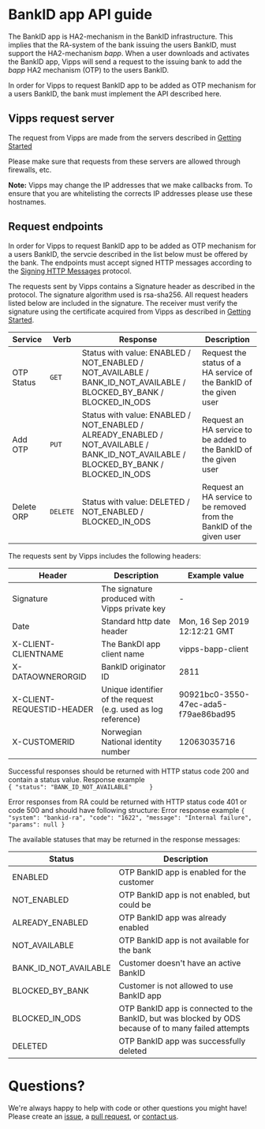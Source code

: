 # BankID app API guide

The BankID app is HA2-mechanism in the BankID infrastructure. This implies that the RA-system of the bank issuing the users 
BankID, must support the HA2-mechanism _bapp_. When a user downloads and activates the BankID app, Vipps will send 
a request to the issuing bank to add the _bapp_ HA2 mechanism (OTP) to the users BankID. 

In order for Vipps to request BankID app to be added as OTP mechanism for a users BankID, the bank must implement the API described here. 

## Vipps request server

The request from Vipps are made from the servers described in [Getting Started](https://github.com/vippsas/bankid-app-api/blob/master/bankid-app-getting-started.md)

Please make sure that requests from these servers are allowed through firewalls, etc.

**Note:** Vipps may change the IP addresses that we make callbacks from. To ensure that you are whitelisting the corrects IP addresses please use these hostnames.  

## Request endpoints
In order for Vipps to request BankID app to be added as OTP mechanism for a users BankID, the servcie described in the list below must be offered by the bank. 
The endpoints must accept signed HTTP messages according to the [Signing HTTP Messages](https://tools.ietf.org/html/draft-cavage-http-signatures-12) protocol.

The requests sent by Vipps contains a Signature header as described in the protocol. The signature algorithm used is rsa-sha256. 
All request headers listed below are included in the signature. The receiver must verify the signature using the certificate acquired 
from Vipps as described in [Getting Started](https://github.com/vippsas/bankid-app-api/blob/master/bankid-app-getting-started.md). 

| Service | Verb | Response | Description |
| ----------- | ----------- | ----------- | ----------- |
| OTP Status | `GET` | Status with value: ENABLED / NOT_ENABLED / NOT_AVAILABLE / BANK_ID_NOT_AVAILABLE / BLOCKED_BY_BANK / BLOCKED_IN_ODS |  Request the status of a HA service of the BankID of the given user |
| Add OTP | `PUT` | Status with value: ENABLED / NOT_ENABLED / ALREADY_ENABLED / NOT_AVAILABLE / BANK_ID_NOT_AVAILABLE / BLOCKED_BY_BANK / BLOCKED_IN_ODS | Request an HA service to be added to the BankID of the given user |
| Delete ORP | `DELETE` | Status with value: DELETED / NOT_ENABLED / BLOCKED_IN_ODS | Request an HA service to be removed from the BankID of the given user |

The requests sent by Vipps includes the following headers:

| Header | Description | Example value |
| ----------- | ----------- | ----------- |
| Signature | The signature produced with Vipps private key | - |
| Date | Standard http date header | Mon, 16 Sep 2019 12:12:21 GMT |
| X-CLIENT-CLIENTNAME | The BankDI app client name | vipps-bapp-client |
| X-DATAOWNERORGID | BankID originator ID | 2811 |
| X-CLIENT-REQUESTID-HEADER | Unique identifier of the request (e.g. used as log reference) | 90921bc0-3550-47ec-ada5-f79ae86bad95 |
| X-CUSTOMERID | Norwegian National identity number | 12063035716 |

Successful responses should be returned with HTTP status code 200 and contain a status value.
Response example   
`{
  "status": "BANK_ID_NOT_AVAILABLE"    
}`

Error responses from RA could be returned with HTTP status code 401 or code 500 and should have following structure: 
Error response example
`{
  "system": "bankid-ra",
  "code": "1622",
  "message": "Internal failure",
  "params": null
}`

 The available statuses that may be returned in the response messages:
 
| Status | Description |
| ----------- | ----------- |
| ENABLED | OTP BankID app is enabled for the customer |
| NOT_ENABLED | OTP BankID app is not enabled, but could be |
| ALREADY_ENABLED | OTP BankID app  was already enabled |
| NOT_AVAILABLE | OTP BankID app is not available for the bank |
| BANK_ID_NOT_AVAILABLE | Customer doesn't have an active BankID |
| BLOCKED_BY_BANK | Customer is not allowed to use BankID app |
| BLOCKED_IN_ODS | OTP BankID app is connected to the BankID, but was blocked by ODS because of to many failed attempts |
| DELETED | OTP BankID app was successfully deleted | 


# Questions?

We're always happy to help with code or other questions you might have!
Please create an [issue](https://github.com/vippsas/vipps-ecom-api/issues),
a [pull request](https://github.com/vippsas/vipps-ecom-api/pulls),
or [contact us](https://github.com/vippsas/vipps-developers/blob/master/contact.md).
